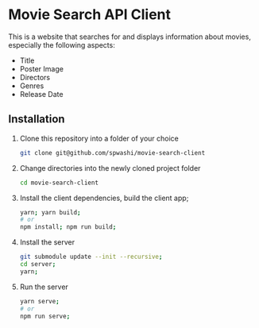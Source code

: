 # Movie Search API Client

This is a website that searches for and displays information about movies, especially the following aspects:
- Title
- Poster Image
- Directors
- Genres
- Release Date

## Installation

1. Clone this repository into a folder of your choice
   ```bash
   git clone git@github.com/spwashi/movie-search-client
   ```
   
2. Change directories into the newly cloned project folder
   ```bash
   cd movie-search-client
   ```
   
3. Install the client dependencies, build the client app;
   ```bash
   yarn; yarn build;
   # or
   npm install; npm run build;
   ```
   
4. Install the server
   ```bash
   git submodule update --init --recursive;
   cd server;
   yarn;
   ```
   
5. Run the server
   ```bash
   yarn serve;
   # or 
   npm run serve;
   ```